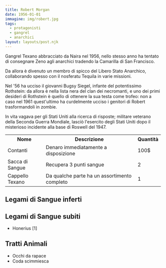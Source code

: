 ```yaml
---
title: Robert Morgan
date: 1956-01-01
immagine: img/robert.jpg
tags:
  - protagonisti
  - gangrel
  - anarchici
layout: layouts/post.njk
---
```


Gangrel Texano abbracciato da Naira nel 1956, nello stesso anno ha tentato di consegnare Zeno agli anarchici tradendo la Camarilla di San Francisco.

Da allora è divenuto un membro di spicco del Libero Stato Anarchico, collaborando spesso con il nosferatu Tequila in varie missioni.

Nel '56 ha ucciso il giovanni Bugsy Siegel, infante del potentissimo Rothstein: da allora è nella lista nera del clan dei necromanti, e uno dei primi desideri di Rothstein è quello di ottenere la sua testa come trofeo: non a caso nel 1961 quest'ultimo ha curdelmente ucciso i genitori di Robert trasformandoli in zombie.

In vita vagava per gli Stati Uniti alla ricerca di risposte; militare veterano della Seconda Guerra Mondiale, lasciò l'esercito degli Stati Uniti dopo il misterioso incidente alla base di Roswell del 1947.

<table id="timeline">
  <tr>
    <th>Nome</th>
    <th>Descrizione</th>
    <th>Quantità</th>
  </tr>
  <tr>
    <td>Contanti</td>
    <td>Denaro immediatamente a disposizione</td>
    <td>100$</td>
  </tr>
    <tr>
    <td>Sacca di Sangue</td>
    <td>Recupera 3 punti sangue</td>
    <td>2</td>
  </tr>  
  <tr>
    <td>Cappello Texano</td>
    <td>Da qualche parte ha un assortimento completo</td>
    <td>1</td>
  </tr>                          
</table>

<h2>Legami di Sangue inferti</h2>

<h2>Legami di Sangue subiti</h2>

* Honerius [1]

<h2>Tratti Animali</h2>

- Occhi da rapace
- Coda scimmiesca